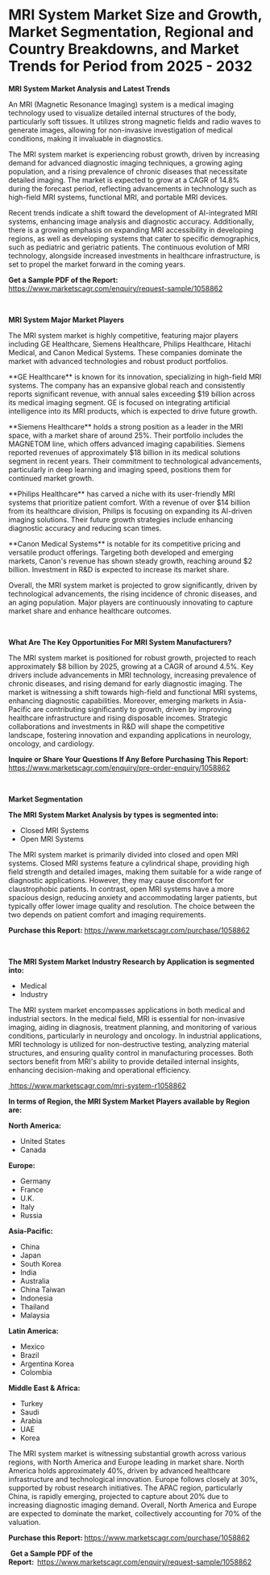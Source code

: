 <p><h1>MRI System Market Size and Growth, Market Segmentation, Regional and Country Breakdowns, and Market Trends for Period from 2025 -  2032</h1></p><p><strong>MRI System Market Analysis and Latest Trends</strong></p>
<p><p>An MRI (Magnetic Resonance Imaging) system is a medical imaging technology used to visualize detailed internal structures of the body, particularly soft tissues. It utilizes strong magnetic fields and radio waves to generate images, allowing for non-invasive investigation of medical conditions, making it invaluable in diagnostics. </p><p>The MRI system market is experiencing robust growth, driven by increasing demand for advanced diagnostic imaging techniques, a growing aging population, and a rising prevalence of chronic diseases that necessitate detailed imaging. The market is expected to grow at a CAGR of 14.8% during the forecast period, reflecting advancements in technology such as high-field MRI systems, functional MRI, and portable MRI devices. </p><p>Recent trends indicate a shift toward the development of AI-integrated MRI systems, enhancing image analysis and diagnostic accuracy. Additionally, there is a growing emphasis on expanding MRI accessibility in developing regions, as well as developing systems that cater to specific demographics, such as pediatric and geriatric patients. The continuous evolution of MRI technology, alongside increased investments in healthcare infrastructure, is set to propel the market forward in the coming years.</p></p>
<p><strong>Get a Sample PDF of the Report:&nbsp;</strong> <a href="https://www.marketscagr.com/enquiry/request-sample/1058862?utm_campaign=1868&utm_medium=2&utm_source=Github&utm_content=ia&utm_term=13042025&utm_id=mri-system">https://www.marketscagr.com/enquiry/request-sample/1058862</a></p>
<p>&nbsp;</p>
<p><strong>MRI System Major Market Players</strong></p>
<p><p>The MRI system market is highly competitive, featuring major players including GE Healthcare, Siemens Healthcare, Philips Healthcare, Hitachi Medical, and Canon Medical Systems. These companies dominate the market with advanced technologies and robust product portfolios.</p><p>**GE Healthcare** is known for its innovation, specializing in high-field MRI systems. The company has an expansive global reach and consistently reports significant revenue, with annual sales exceeding $19 billion across its medical imaging segment. GE is focused on integrating artificial intelligence into its MRI products, which is expected to drive future growth.</p><p>**Siemens Healthcare** holds a strong position as a leader in the MRI space, with a market share of around 25%. Their portfolio includes the MAGNETOM line, which offers advanced imaging capabilities. Siemens reported revenues of approximately $18 billion in its medical solutions segment in recent years. Their commitment to technological advancements, particularly in deep learning and imaging speed, positions them for continued market growth.</p><p>**Philips Healthcare** has carved a niche with its user-friendly MRI systems that prioritize patient comfort. With a revenue of over $14 billion from its healthcare division, Philips is focusing on expanding its AI-driven imaging solutions. Their future growth strategies include enhancing diagnostic accuracy and reducing scan times.</p><p>**Canon Medical Systems** is notable for its competitive pricing and versatile product offerings. Targeting both developed and emerging markets, Canon's revenue has shown steady growth, reaching around $2 billion. Investment in R&D is expected to increase its market share.</p><p>Overall, the MRI system market is projected to grow significantly, driven by technological advancements, the rising incidence of chronic diseases, and an aging population. Major players are continuously innovating to capture market share and enhance healthcare outcomes.</p></p>
<p>&nbsp;</p>
<p><strong>What Are The Key Opportunities For MRI System Manufacturers?</strong></p>
<p><p>The MRI system market is positioned for robust growth, projected to reach approximately $8 billion by 2025, growing at a CAGR of around 4.5%. Key drivers include advancements in MRI technology, increasing prevalence of chronic diseases, and rising demand for early diagnostic imaging. The market is witnessing a shift towards high-field and functional MRI systems, enhancing diagnostic capabilities. Moreover, emerging markets in Asia-Pacific are contributing significantly to growth, driven by improving healthcare infrastructure and rising disposable incomes. Strategic collaborations and investments in R&D will shape the competitive landscape, fostering innovation and expanding applications in neurology, oncology, and cardiology.</p></p>
<p><strong>Inquire or Share Your Questions If Any Before Purchasing This Report:</strong> <a href="https://www.marketscagr.com/enquiry/pre-order-enquiry/1058862?utm_campaign=1868&utm_medium=2&utm_source=Github&utm_content=ia&utm_term=13042025&utm_id=mri-system">https://www.marketscagr.com/enquiry/pre-order-enquiry/1058862</a></p>
<p>&nbsp;</p>
<p><strong>Market Segmentation</strong></p>
<p><strong>The MRI System Market Analysis by types is segmented into:</strong></p>
<p><ul><li>Closed MRI Systems</li><li>Open MRI Systems</li></ul></p>
<p><p>The MRI system market is primarily divided into closed and open MRI systems. Closed MRI systems feature a cylindrical shape, providing high field strength and detailed images, making them suitable for a wide range of diagnostic applications. However, they may cause discomfort for claustrophobic patients. In contrast, open MRI systems have a more spacious design, reducing anxiety and accommodating larger patients, but typically offer lower image quality and resolution. The choice between the two depends on patient comfort and imaging requirements.</p></p>
<p><strong>Purchase this Report:&nbsp;</strong><a href="https://www.marketscagr.com/purchase/1058862?utm_campaign=1868&utm_medium=2&utm_source=Github&utm_content=ia&utm_term=13042025&utm_id=mri-system">https://www.marketscagr.com/purchase/1058862</a></p>
<p>&nbsp;</p>
<p><strong>The MRI System Market Industry Research by Application is segmented into:</strong></p>
<p><ul><li>Medical</li><li>Industry</li></ul></p>
<p><p>The MRI system market encompasses applications in both medical and industrial sectors. In the medical field, MRI is essential for non-invasive imaging, aiding in diagnosis, treatment planning, and monitoring of various conditions, particularly in neurology and oncology. In industrial applications, MRI technology is utilized for non-destructive testing, analyzing material structures, and ensuring quality control in manufacturing processes. Both sectors benefit from MRI's ability to provide detailed internal insights, enhancing decision-making and operational efficiency.</p></p>
<p><a href="https://www.marketscagr.com/mri-system-r1058862?utm_campaign=1868&utm_medium=2&utm_source=Github&utm_content=ia&utm_term=13042025&utm_id=mri-system">&nbsp;https://www.marketscagr.com/mri-system-r1058862</a></p>
<p><strong>In terms of Region, the MRI System Market Players available by Region are:</strong></p>
<p>
    <p> <strong> North America: </strong>
        <ul>
            <li>United States</li>
            <li>Canada</li>
        </ul>
        </p> 
    <p> <strong> Europe: </strong>
        <ul>
            <li>Germany</li>
            <li>France</li>
            <li>U.K.</li>
            <li>Italy</li>
            <li>Russia</li>
        </ul>
        </p> 
    <p> <strong> Asia-Pacific: </strong>
        <ul>
            <li>China</li>
            <li>Japan</li>
            <li>South Korea</li>
            <li>India</li>
            <li>Australia</li>
            <li>China Taiwan</li>
            <li>Indonesia</li>
            <li>Thailand</li>
            <li>Malaysia</li>
        </ul>
        </p> 
    <p> <strong> Latin America: </strong>
        <ul>
            <li>Mexico</li>
            <li>Brazil</li>
            <li>Argentina Korea</li>
            <li>Colombia</li>
        </ul>
        </p> 
    <p> <strong> Middle East & Africa: </strong>
        <ul>
            <li>Turkey</li>
            <li>Saudi</li>
            <li>Arabia</li>
            <li>UAE</li>
            <li>Korea</li>
        </ul>
    </p>
    </p>
<p><p>The MRI system market is witnessing substantial growth across various regions, with North America and Europe leading in market share. North America holds approximately 40%, driven by advanced healthcare infrastructure and technological innovation. Europe follows closely at 30%, supported by robust research initiatives. The APAC region, particularly China, is rapidly emerging, projected to capture about 20% due to increasing diagnostic imaging demand. Overall, North America and Europe are expected to dominate the market, collectively accounting for 70% of the valuation.</p></p>
<p><strong>Purchase this Report: </strong><a href="https://www.marketscagr.com/purchase/1058862?utm_campaign=1868&utm_medium=2&utm_source=Github&utm_content=ia&utm_term=13042025&utm_id=mri-system">https://www.marketscagr.com/purchase/1058862</a></p>
<p>&nbsp;<strong>Get a Sample PDF of the Report:&nbsp;&nbsp;</strong><a href="https://www.marketscagr.com/enquiry/request-sample/1058862?utm_campaign=1868&utm_medium=2&utm_source=Github&utm_content=ia&utm_term=13042025&utm_id=mri-system">https://www.marketscagr.com/enquiry/request-sample/1058862</a></p>
<p><strong></strong></p>
<p><p></p><p></p><p></p></p>